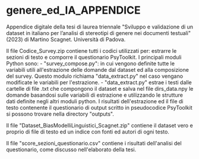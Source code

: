 # genere_ed_IA_APPENDICE
Appendice digitale della tesi di laurea triennale "Sviluppo e validazione di un dataset in italiano per l’analisi di stereotipi di genere nei documenti testuali" (2023) di Martino Scagnet. Università di Padova.

Il file Codice_Survey.zip contiene tutti i codici utilizzati per: estrarre le sezioni di testo e comporre il questionario PsyToolkit.
  I principali moduli Python sono:
    - "survey_compose.py": in cui vengono definite tutte le variabili utili all'estrazione delle domande dal dataset ed alla composizione del survey. Questo modulo richiama "data_extract.py" nel caso vengano modificate le variabili per l'estrazione.
    - "data_extract.py" estrae i testi dalle cartelle di file .txt che compongono il dataset e salva nel file dirs_data.npy le domande basandosi sulle variabili di estrazione e utilizzando le strutture dati definite negli altri moduli python.
    I risultati dell'estrazione ed il file di testo contenente il questionario di output scritto in pseudocodice PsyToolkit si possono trovare nella directory "outputs". 

Il file "Dataset_BiasModelliLinguistici_Scagnet.zip" contiene il dataset vero e proprio di file di testo ed un indice con fonti ed autori di ogni testo.

Il file "score_sezioni_questionario.csv" contiene i risultati dell'analisi del questionario, come discusso nell'elaborato della tesi.
